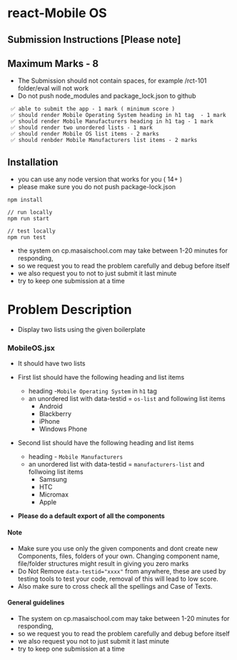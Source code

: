 # react-Mobile OS
## Submission Instructions [Please note]

## Maximum Marks - 8

- The Submission should not contain spaces, for example /rct-101 folder/eval will not work
- Do not push node_modules and package_lock.json to github

```
 ✅ able to submit the app - 1 mark ( minimum score )
 ✅ should render Mobile Operating System heading in h1 tag  - 1 mark
 ✅ should render Mobile Manufacturers heading in h1 tag - 1 mark
 ✅ should render two unordered lists - 1 mark
 ✅ should render Mobile OS list items - 2 marks
 ✅ should renbder Mobile Manufacturers list items - 2 marks

```

## Installation

- you can use any node version that works for you ( 14+ )
- please make sure you do not push package-lock.json

```
npm install

// run locally
npm run start

// test locally
npm run test

```

- the system on cp.masaischool.com may take between 1-20 minutes for responding,
- so we request you to read the problem carefully and debug before itself
- we also request you to not to just submit it last minute
- try to keep one submission at a time

# Problem Description

- Display two lists using the given boilerplate

### MobileOS.jsx

- It should have two lists
- First list should have the following heading and list items
  - heading -`Mobile Operating System` in `h1` tag
  - an unordered list with data-testid = `os-list` and following list items
    - Android
    - Blackberry
    - iPhone 
    - Windows Phone
- Second list should have the following heading and list items

  - heading - `Mobile Manufacturers`
  - an unordered list with data-testid = `manufacturers-list` and follwoing list items
    - Samsung
    - HTC
    - Micromax
    - Apple

- **Please do a default export of all the components**

#### **Note**

- Make sure you use only the given components and dont create new Components, files, folders of your own. Changing component name, file/folder structures might result in giving you zero marks
- Do Not Remove `data-testid="xxxx"` from anywhere, these are used by testing tools to test your code, removal of this will lead to low score.
- Also make sure to cross check all the spellings and Case of Texts.

#### General guidelines

- The system on cp.masaischool.com may take between 1-20 minutes for responding,
- so we request you to read the problem carefully and debug before itself
- we also request you not to just submit it last minute
- try to keep one submission at a time

